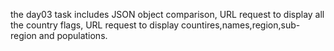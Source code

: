 the day03 task includes JSON object comparison, URL request to display all the country flags, URL request to display countires,names,region,sub-region and populations.
